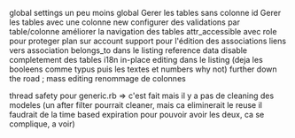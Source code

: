 global settings un peu moins global
Gerer les tables sans colonne id
Gerer les tables avec une colonne new
configurer des validations par table/colonne
améliorer la navigation des tables
attr_accessible avec role pour proteger plan sur account
support pour l'édition des associations
liens vers association belongs_to dans le listing
reference data
disable completement des tables
i18n
in-place editing dans le listing (deja les booleens comme typus puis les textes et numbers why not)
further down the road ; mass editing
renommage de colonnes

thread safety pour generic.rb => c'est fait mais il y a pas de cleaning des modeles (un after filter pourrait cleaner, mais ca eliminerait le reuse il faudrait de la time based expiration pour pouvoir avoir les deux, ca se complique, a voir)